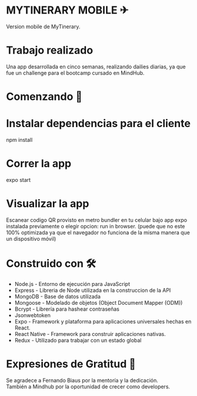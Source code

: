 # MYTINERARY MOBILE ✈
Version mobile de MyTinerary.
# Trabajo realizado
Una app desarrollada en cinco semanas, realizando dailies diarias, ya que fue un challenge para el bootcamp cursado en MindHub. 

# Comenzando  🚀

# Instalar dependencias para el cliente
npm install

# Correr la app
expo start

# Visualizar la app
Escanear codigo QR provisto en metro bundler en tu celular bajo app expo instalada previamente 
o elegir opcion: run in browser. (puede que no este 100% optimizada ya que el navegador no 
funciona de la misma manera que un dispositivo móvil)

# Construido con 🛠️
- Node.js - Entorno de ejecución para JavaScript
- Express - Libreria de Node utilizada en la construccion de la API
- MongoDB - Base de datos utilizada
- Mongoose - Modelado de objetos (Object Document Mapper (ODM))
- Bcrypt - Librería para hashear contraseñas
- Jsonwebtoken
- Expo - Framework y plataforma para aplicaciones universales hechas en React.
- React Native - Framework para construir aplicaciones nativas.
- Redux - Utilizado para trabajar con un estado global

# Expresiones de Gratitud 🎁
Se agradece a Fernando Biaus por la mentoría y la dedicación. <br/>
También a Mindhub por la oportunidad de crecer como developers.
